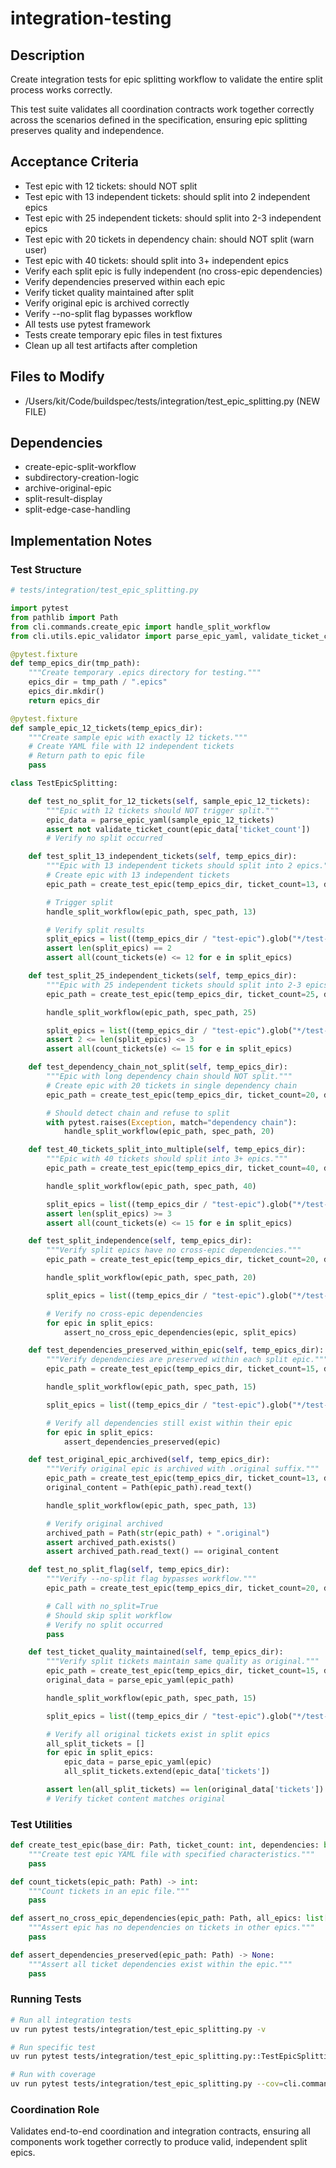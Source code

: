 # integration-testing

## Description

Create integration tests for epic splitting workflow to validate the entire
split process works correctly.

This test suite validates all coordination contracts work together correctly
across the scenarios defined in the specification, ensuring epic splitting
preserves quality and independence.

## Acceptance Criteria

- Test epic with 12 tickets: should NOT split
- Test epic with 13 independent tickets: should split into 2 independent epics
- Test epic with 25 independent tickets: should split into 2-3 independent epics
- Test epic with 20 tickets in dependency chain: should NOT split (warn user)
- Test epic with 40 tickets: should split into 3+ independent epics
- Verify each split epic is fully independent (no cross-epic dependencies)
- Verify dependencies preserved within each epic
- Verify ticket quality maintained after split
- Verify original epic is archived correctly
- Verify --no-split flag bypasses workflow
- All tests use pytest framework
- Tests create temporary epic files in test fixtures
- Clean up all test artifacts after completion

## Files to Modify

- /Users/kit/Code/buildspec/tests/integration/test_epic_splitting.py (NEW FILE)

## Dependencies

- create-epic-split-workflow
- subdirectory-creation-logic
- archive-original-epic
- split-result-display
- split-edge-case-handling

## Implementation Notes

### Test Structure

```python
# tests/integration/test_epic_splitting.py

import pytest
from pathlib import Path
from cli.commands.create_epic import handle_split_workflow
from cli.utils.epic_validator import parse_epic_yaml, validate_ticket_count

@pytest.fixture
def temp_epics_dir(tmp_path):
    """Create temporary .epics directory for testing."""
    epics_dir = tmp_path / ".epics"
    epics_dir.mkdir()
    return epics_dir

@pytest.fixture
def sample_epic_12_tickets(temp_epics_dir):
    """Create sample epic with exactly 12 tickets."""
    # Create YAML file with 12 independent tickets
    # Return path to epic file
    pass

class TestEpicSplitting:

    def test_no_split_for_12_tickets(self, sample_epic_12_tickets):
        """Epic with 12 tickets should NOT trigger split."""
        epic_data = parse_epic_yaml(sample_epic_12_tickets)
        assert not validate_ticket_count(epic_data['ticket_count'])
        # Verify no split occurred

    def test_split_13_independent_tickets(self, temp_epics_dir):
        """Epic with 13 independent tickets should split into 2 epics."""
        # Create epic with 13 independent tickets
        epic_path = create_test_epic(temp_epics_dir, ticket_count=13, dependencies=False)

        # Trigger split
        handle_split_workflow(epic_path, spec_path, 13)

        # Verify split results
        split_epics = list((temp_epics_dir / "test-epic").glob("*/test-epic.epic.yaml"))
        assert len(split_epics) == 2
        assert all(count_tickets(e) <= 12 for e in split_epics)

    def test_split_25_independent_tickets(self, temp_epics_dir):
        """Epic with 25 independent tickets should split into 2-3 epics."""
        epic_path = create_test_epic(temp_epics_dir, ticket_count=25, dependencies=False)

        handle_split_workflow(epic_path, spec_path, 25)

        split_epics = list((temp_epics_dir / "test-epic").glob("*/test-epic.epic.yaml"))
        assert 2 <= len(split_epics) <= 3
        assert all(count_tickets(e) <= 15 for e in split_epics)

    def test_dependency_chain_not_split(self, temp_epics_dir):
        """Epic with long dependency chain should NOT split."""
        # Create epic with 20 tickets in single dependency chain
        epic_path = create_test_epic(temp_epics_dir, ticket_count=20, dependency_chain=True)

        # Should detect chain and refuse to split
        with pytest.raises(Exception, match="dependency chain"):
            handle_split_workflow(epic_path, spec_path, 20)

    def test_40_tickets_split_into_multiple(self, temp_epics_dir):
        """Epic with 40 tickets should split into 3+ epics."""
        epic_path = create_test_epic(temp_epics_dir, ticket_count=40, dependencies=False)

        handle_split_workflow(epic_path, spec_path, 40)

        split_epics = list((temp_epics_dir / "test-epic").glob("*/test-epic.epic.yaml"))
        assert len(split_epics) >= 3
        assert all(count_tickets(e) <= 15 for e in split_epics)

    def test_split_independence(self, temp_epics_dir):
        """Verify split epics have no cross-epic dependencies."""
        epic_path = create_test_epic(temp_epics_dir, ticket_count=20, dependencies=True)

        handle_split_workflow(epic_path, spec_path, 20)

        split_epics = list((temp_epics_dir / "test-epic").glob("*/test-epic.epic.yaml"))

        # Verify no cross-epic dependencies
        for epic in split_epics:
            assert_no_cross_epic_dependencies(epic, split_epics)

    def test_dependencies_preserved_within_epic(self, temp_epics_dir):
        """Verify dependencies are preserved within each split epic."""
        epic_path = create_test_epic(temp_epics_dir, ticket_count=15, dependencies=True)

        handle_split_workflow(epic_path, spec_path, 15)

        split_epics = list((temp_epics_dir / "test-epic").glob("*/test-epic.epic.yaml"))

        # Verify all dependencies still exist within their epic
        for epic in split_epics:
            assert_dependencies_preserved(epic)

    def test_original_epic_archived(self, temp_epics_dir):
        """Verify original epic is archived with .original suffix."""
        epic_path = create_test_epic(temp_epics_dir, ticket_count=13, dependencies=False)
        original_content = Path(epic_path).read_text()

        handle_split_workflow(epic_path, spec_path, 13)

        # Verify original archived
        archived_path = Path(str(epic_path) + ".original")
        assert archived_path.exists()
        assert archived_path.read_text() == original_content

    def test_no_split_flag(self, temp_epics_dir):
        """Verify --no-split flag bypasses workflow."""
        epic_path = create_test_epic(temp_epics_dir, ticket_count=20, dependencies=False)

        # Call with no_split=True
        # Should skip split workflow
        # Verify no split occurred
        pass

    def test_ticket_quality_maintained(self, temp_epics_dir):
        """Verify split tickets maintain same quality as original."""
        epic_path = create_test_epic(temp_epics_dir, ticket_count=15, dependencies=False)
        original_data = parse_epic_yaml(epic_path)

        handle_split_workflow(epic_path, spec_path, 15)

        split_epics = list((temp_epics_dir / "test-epic").glob("*/test-epic.epic.yaml"))

        # Verify all original tickets exist in split epics
        all_split_tickets = []
        for epic in split_epics:
            epic_data = parse_epic_yaml(epic)
            all_split_tickets.extend(epic_data['tickets'])

        assert len(all_split_tickets) == len(original_data['tickets'])
        # Verify ticket content matches original
```

### Test Utilities

```python
def create_test_epic(base_dir: Path, ticket_count: int, dependencies: bool = False, dependency_chain: bool = False) -> str:
    """Create test epic YAML file with specified characteristics."""
    pass

def count_tickets(epic_path: Path) -> int:
    """Count tickets in an epic file."""
    pass

def assert_no_cross_epic_dependencies(epic_path: Path, all_epics: list[Path]) -> None:
    """Assert epic has no dependencies on tickets in other epics."""
    pass

def assert_dependencies_preserved(epic_path: Path) -> None:
    """Assert all ticket dependencies exist within the epic."""
    pass
```

### Running Tests

```bash
# Run all integration tests
uv run pytest tests/integration/test_epic_splitting.py -v

# Run specific test
uv run pytest tests/integration/test_epic_splitting.py::TestEpicSplitting::test_split_13_independent_tickets -v

# Run with coverage
uv run pytest tests/integration/test_epic_splitting.py --cov=cli.commands.create_epic --cov-report=term-missing
```

### Coordination Role

Validates end-to-end coordination and integration contracts, ensuring all
components work together correctly to produce valid, independent split epics.

